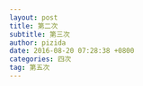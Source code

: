 ```yaml
---
layout: post
title: 第二次
subtitle: 第三次
author: pizida
date: 2016-08-20 07:28:38 +0800
categories: 四次
tag: 第五次
---
```

